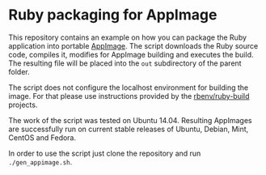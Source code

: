 # Ruby packaging for AppImage

This repository contains an example on how you can package the Ruby application into portable [AppImage](https://appimage.org/). The script downloads the Ruby source code, compiles it, modifies for AppImage building and executes the build. The resulting file will be placed into the `out` subdirectory of the parent folder.

The script does not configure the localhost environment for building the image. For that please use instructions provided by the [rbenv/ruby-build](https://github.com/rbenv/ruby-build/wiki) projects.

The work of the script was tested on Ubuntu 14.04. Resulting AppImages are successfully run on current stable releases of Ubuntu, Debian, Mint, CentOS and Fedora.

In order to use the script just clone the repository and run `./gen_appimage.sh`.

